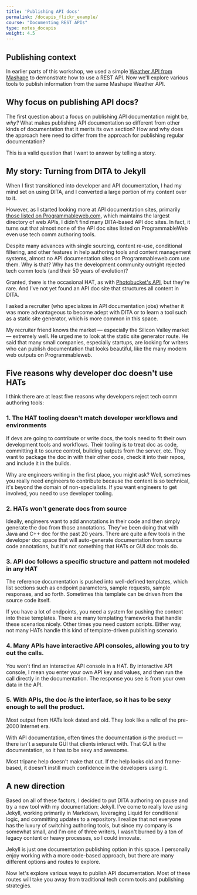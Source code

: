 ```yaml
---
title: 'Publishing API docs'
permalink: /docapis_flickr_example/
course: "Documenting REST APIs"
type: notes_docapis
weight: 4.5
---
```


## Publishing context

In earlier parts of this workshop, we used a simple [Weather API from Mashape](https://www.mashape.com/fyhao/weather-13) to demonstrate how to use a REST API. Now we'll explore various tools to publish information from the same Mashape Weather API. 

## Why focus on publishing API docs?
The first question about a focus on publishing API documentation might be, *why?* What makes publishing API documentation so different from other kinds of documentation that it merits its own section? How and why does the approach here need to differ from the approach for publishing regular documentation? 

This is a valid question that I want to answer by telling a story.

## My story: Turning from DITA to Jekyll

When I first transitioned into developer and API documentation, I had my mind set on using DITA, and I converted a large portion of my content over to it. 

However, as I started looking more at API documentation sites, primarily [those listed on Programmableweb.com](http://www.programmableweb.com/apis/directory), which maintains the largest directory of web APIs, I didn't find many DITA-based API doc sites. In fact, it turns out that almost none of the API doc sites listed on ProgrammableWeb even use tech comm authoring tools.

Despite many advances with single sourcing, content re-use, conditional filtering, and other features in help authoring tools and content management systems, almost no API documentation sites on Programmableweb.com use them. Why is that? Why has the development community outright rejected tech comm tools (and their 50 years of evolution)?

Granted, there is the occasional HAT, as with [Photobucket's API](https://pic.photobucket.com/dev_help/WebHelpPublic/Content/PB%20API%20Introduction.htm), but they're rare. And I've not yet found an API doc site that structures all content in DITA.

I asked a recruiter (who specializes in API documentation jobs) whether it was more advantageous to become adept with DITA or to learn a tool such as a static site generator, which is more common in this space. 

My recruiter friend knows the market &mdash; especially the Silicon Valley market &mdash; extremely well. He urged me to look at the static site generator route. He said that many small companies, especially startups, are looking for writers who can publish documentation that looks beautiful, like the many modern web outputs on Programmableweb.

## Five reasons why developer doc doesn't use HATs

I think there are at least five reasons why developers reject tech comm authoring tools: 

### 1. The HAT tooling doesn't match developer workflows and environments

If devs are going to contribute or write docs, the tools need to fit their own development tools and workflows. Their tooling is to treat doc as code, committing it to source control, building outputs from the server, etc. They want to package the doc in with their other code, check it into their repos, and include it in the builds. 

Why are engineers writing in the first place, you might ask? Well, sometimes you really need engineers to contribute because the content is so technical, it's beyond the domain of non-specialists. If you want engineers to get involved, you need to use developer tooling. 

### 2. HATs won't generate docs from source

Ideally, engineers want to add annotations in their code and then simply generate the doc from those annotations. They've been doing that with Java and C++ doc for the past 20 years. There are quite a few tools in the developer doc space that will auto-generate documentation from source code annotations, but it's not something that HATs or GUI doc tools do.

### 3. API doc follows a specific structure and pattern not modeled in any HAT

The reference documentation is pushed into well-defined templates, which list sections such as endpoint parameters, sample requests, sample responses, and so forth. Sometimes this template can be driven from the source code itself. 

If you have a lot of endpoints, you need a system for pushing the content into these templates. There are many templating frameworks that handle these scenarios nicely. Other times you need custom scripts. Either way, not many HATs handle this kind of template-driven publishing scenario.

### 4. Many APIs have interactive API consoles, allowing you to try out the calls. 

You won't find an interactive API console in a HAT. By interactive API console, I mean you enter your own API key and values, and then run the call directly in the documentation. The response you see is from your own data in the API.

### 5. With APIs, the doc *is* the interface, so it has to be sexy enough to sell the product. 

Most output from HATs look dated and old. They look like a relic of the pre-2000 Internet era. 

With API documentation, often times the documentation *is* the product &mdash; there isn't a separate GUI that clients interact with. That GUI is the documentation, so it has to be sexy and awesome. 

Most tripane help doesn't make that cut. If the help looks old and frame-based, it doesn't instill much confidence in the developers using it.

## A new direction

Based on all of these factors, I decided to put DITA authoring on pause and try a new tool with my documentation: Jekyll. I've come to really love using Jekyll, working primarily in Markdown, leveraging Liquid for conditional logic, and committing updates to a repository. I realize that not everyone has the luxury of switching authoring tools, but since my company is somewhat small, and I'm one of three writers, I wasn't burned by a ton of legacy content or heavy processes, so I could innovate.

Jekyll is just one documentation publishing option in this space. I personally enjoy working with a more code-based approach, but there are many different options and routes to explore.

Now let's explore various ways to publish API documentation. Most of these routes will take you away from traditional tech comm tools and publishing strategies. 


